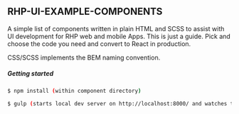 ## RHP-UI-EXAMPLE-COMPONENTS

A simple list of components written in plain HTML and SCSS to assist with UI development for RHP web and mobile Apps. This is just a guide. Pick and choose the code you need and convert to React in production.

CSS/SCSS implements the BEM naming convention.


##### Getting started

```sh
$ npm install (within component directory)

$ gulp (starts local dev server on http://localhost:8000/ and watches to compile scss)
```
